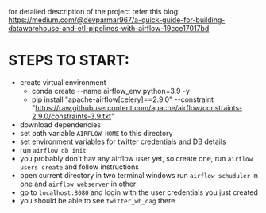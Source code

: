 for detailed description of the project refer this blog: https://medium.com/@devparmar967/a-quick-guide-for-building-datawarehouse-and-etl-pipelines-with-airflow-19cce17017bd


# STEPS TO START:

- create virtual environment
  - conda create --name airflow_env python=3.9 -y
  - pip install "apache-airflow[celery]==2.9.0" --constraint "https://raw.githubusercontent.com/apache/airflow/constraints-2.9.0/constraints-3.9.txt"
- download dependencies
- set path variable `AIRFLOW_HOME` to this directory
- set environment variables for twitter credentials and DB details
- run `airflow db init`
- you probably don't hav any airflow user yet, so create one, run `airflow users create` and follow instructions
- open current directory in two terminal windows run `airflow schuduler` in one and `airflow webserver` in other
- go to `localhost:8080` and login with the user credentials you just created
- you should be able to see `twitter_wh_dag` there

